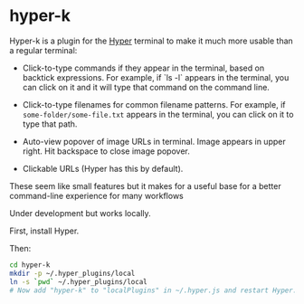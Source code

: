 # hyper-k

Hyper-k is a plugin for the [Hyper](https://hyper.is/) terminal to make it much
more usable than a regular terminal:

- Click-to-type commands if they appear in the terminal, based on backtick expressions. For example, if \`ls -l\` appears in the terminal, you can click on it and it will type that command on the command line.

- Click-to-type filenames for common filename patterns. For example, if `some-folder/some-file.txt` appears in the terminal, you can click on it to type that path.

- Auto-view popover of image URLs in terminal. Image appears in upper right. Hit backspace to close image popover.
 
- Clickable URLs (Hyper has this by default).

These seem like small features but it makes for a useful base for a better
command-line experience for many workflows

Under development but works locally.

First, install Hyper.

Then:

```bash
cd hyper-k
mkdir -p ~/.hyper_plugins/local
ln -s `pwd` ~/.hyper_plugins/local
# Now add "hyper-k" to "localPlugins" in ~/.hyper.js and restart Hyper.
```
